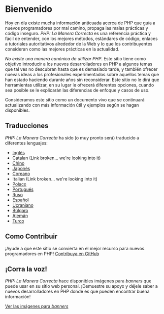 # Bienvenido

Hoy en día existe mucha información anticuada acerca de PHP que guía a nuevos programadores por mal camino, propaga las malas prácticas y código inseguro. _PHP: La Manera Correcta_ es una referencia práctica y fácil de entender, con los mejores métodos, estándares de código, enlaces a tutoriales autoritativos alrededor de la Web y lo que los contribuyentes consideran como las mejores prácticas en la actualidad.

_No existe una manera canónica de utilizar PHP_. Este sitio tiene como objetivo introducir a los nuevos desarrolladores en PHP a algunos temas que tal ves no descubran hasta que es demasiado tarde, y también ofrecer nuevas ideas a los profesionales experimentados sobre aquellos temas que han estado haciendo durante años sin reconsiderar. Este sitio no le dirá que herramientas utilizar, en su lugar le ofrecerá diferentes opciones, cuando sea posible se le explicarán las diferencias de enfoque y casos de uso.

Consideramos este sitio como un documento vivo que se continuará actualizando con más información útil y ejemplos según se hagan disponibles.

## Traducciones

_PHP: La Manera Correcta_ ha sido (o muy pronto será) traducido a diferentes lenguajes:

* [Inglés](http://www.phptherightway.com)
* Catalan (Link broken... we're looking into it)
* [Chino](http://wulijun.github.com/php-the-right-way)
* [Japonés](http://ja.phptherightway.com)
* [Coreano](http://wafe.github.io/php-the-right-way/)
* Italian (Link broken... we're looking into it)
* [Polaco](http://pl.phptherightway.com/)
* [Portugués](http://br.phptherightway.com/)
* [Ruso](http://getjump.github.io/ru-php-the-right-way)
* [Español](http://phpdevenezuela.github.io/php-the-right-way/)
* [Ucraniano](http://iflista.github.com/php-the-right-way/)
* [Búlgaro](http://bg.phptherightway.com/)
* [Alemán](http://rwetzlmayr.github.io/php-the-right-way/)
* [Turco](http://hkulekci.github.io/php-the-right-way/)

## Como Contribuir

¡Ayude a que este sitio se convierta en el mejor recurso para nuevos programadores en PHP! [Contribuya en GitHub][1]

## ¡Corra la voz!

_PHP: La Manera Correcta_ hace disponibles imágenes para _banners_ que puede usar en su sitio web personal. ¡Demuestre su apoyo y déjele saber a nuevos desarrolladores en PHP donde es que pueden encontrar buena información!

[Ver las imágenes para _banners_][2]

[1]: https://github.com/codeguy/php-the-right-way/tree/gh-pages
[2]: /banners.html

